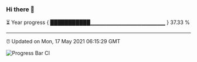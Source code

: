 ### Hi there 👋

⏳ Year progress { ███████████▁▁▁▁▁▁▁▁▁▁▁▁▁▁▁▁▁▁▁ } 37.33 %

---

⏰ Updated on Mon, 17 May 2021 06:15:29 GMT

![Progress Bar CI](https://github.com/liununu/liununu/workflows/Progress%20Bar%20CI/badge.svg)
